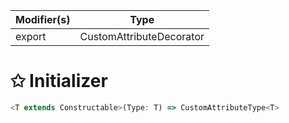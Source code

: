 | Modifier(s)                            | Type                     |
|----------------------------------------|--------------------------|
| export | CustomAttributeDecorator |

# &#10025; Initializer

```ts
<T extends Constructable>(Type: T) => CustomAttributeType<T>
```